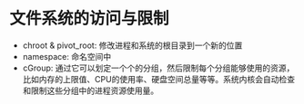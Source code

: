 # 文件系统的访问与限制
- chroot & pivot_root: 修改进程和系统的根目录到一个新的位置
- namespace: 命名空间中
- cGroup: 通过它可以划定一个个的分组，然后限制每个分组能够使用的资源，比如内存的上限值、CPU的使用率、硬盘空间总量等等。系统内核会自动检查和限制这些分组中的进程资源使用量。